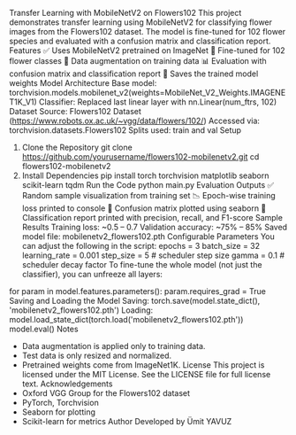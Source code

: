 Transfer Learning with MobileNetV2 on Flowers102
This project demonstrates transfer learning using MobileNetV2 for classifying flower images from the Flowers102 dataset. The model is fine-tuned for 102 flower species and evaluated with a confusion matrix and classification report.
Features
✅ Uses MobileNetV2 pretrained on ImageNet
🌸 Fine-tuned for 102 flower classes
🔁 Data augmentation on training data
📊 Evaluation with confusion matrix and classification report
💾 Saves the trained model weights
Model Architecture
Base model: torchvision.models.mobilenet_v2(weights=MobileNet_V2_Weights.IMAGENET1K_V1)
Classifier: Replaced last linear layer with nn.Linear(num_ftrs, 102)
Dataset
Source: Flowers102 Dataset (https://www.robots.ox.ac.uk/~vgg/data/flowers/102/)
Accessed via: torchvision.datasets.Flowers102
Splits used: train and val
Setup
1. Clone the Repository
git clone https://github.com/yourusername/flowers102-mobilenetv2.git
cd flowers102-mobilenetv2
2. Install Dependencies
pip install torch torchvision matplotlib seaborn scikit-learn tqdm
Run the Code
python main.py
Evaluation Outputs
✅ Random sample visualization from training set
📉 Epoch-wise training loss printed to console
🔷 Confusion matrix plotted using seaborn
📄 Classification report printed with precision, recall, and F1-score
Sample Results
Training loss: ~0.5 – 0.7
Validation accuracy: ~75% – 85%
Saved model file: mobilenetv2_flowers102.pth
Configurable Parameters
You can adjust the following in the script:
epochs = 3
batch_size = 32
learning_rate = 0.001
step_size = 5  # scheduler step size
gamma = 0.1    # scheduler decay factor
To fine-tune the whole model (not just the classifier), you can unfreeze all layers:

for param in model.features.parameters():
    param.requires_grad = True
Saving and Loading the Model
Saving: torch.save(model.state_dict(), 'mobilenetv2_flowers102.pth')
Loading:
model.load_state_dict(torch.load('mobilenetv2_flowers102.pth'))
model.eval()
Notes
- Data augmentation is applied only to training data.
- Test data is only resized and normalized.
- Pretrained weights come from ImageNet1K.
License
This project is licensed under the MIT License. See the LICENSE file for full license text.
Acknowledgements
- Oxford VGG Group for the Flowers102 dataset
- PyTorch, Torchvision
- Seaborn for plotting
- Scikit-learn for metrics
Author
Developed by Ümit YAVUZ
